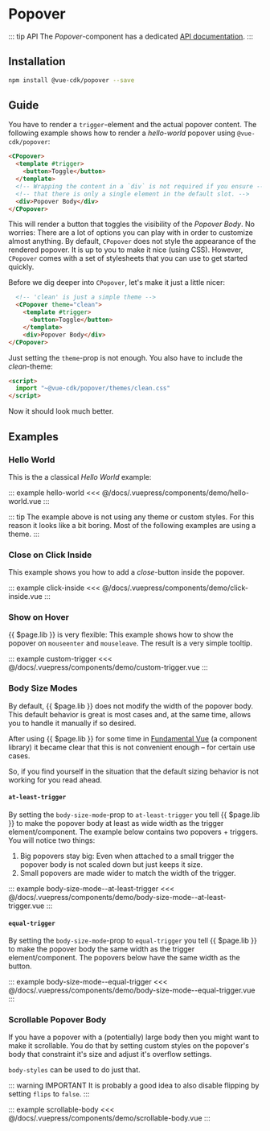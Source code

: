 # Popover

::: tip API
The *Popover*-component has a dedicated [API documentation](./../../api/popover/README.md).
:::

## Installation
``` sh
npm install @vue-cdk/popover --save
```

## Guide
You have to render a `trigger`-element and the actual popover content. The following example shows how to render a *hello-world* popover using `@vue-cdk/popover`:

```html
<CPopover>
  <template #trigger>
    <button>Toggle</button>
  </template>
  <!-- Wrapping the content in a `div` is not required if you ensure -->
  <!-- that there is only a single element in the default slot. -->
  <div>Popover Body</div>
</CPopover>
```

This will render a button that toggles the visibility of the *Popover Body*. No worries: There are a lot of options you can play with in order to customize almost anything. By default, `CPopover` does not style the appearance of the rendered popover. It is up to you to make it nice (using CSS). However, `CPopover` comes with a set of stylesheets that you can use to get started quickly.

Before we dig deeper into `CPopover`, let's make it just a little nicer:

```html
  <!-- 'clean' is just a simple theme -->
  <CPopover theme="clean">
    <template #trigger>
      <button>Toggle</button>
    </template>
    <div>Popover Body</div>
</CPopover>
```

Just setting the `theme`-prop is not enough. You also have to include the *clean*-theme:

```html
<script>
  import "~@vue-cdk/popover/themes/clean.css"
</script>
```

Now it should look much better.

## Examples

### Hello World

This is the a classical *Hello World* example:

::: example hello-world
<<< @/docs/.vuepress/components/demo/hello-world.vue
:::

::: tip
The example above is not using any theme or custom styles. For this reason it looks like a bit boring. Most of the following examples are using a theme.
:::

### Close on Click Inside

This example shows you how to add a *close*-button inside the popover.

::: example click-inside
<<< @/docs/.vuepress/components/demo/click-inside.vue
:::

### Show on Hover

{{ $page.lib }} is very flexible: This example shows how to show the popover on `mouseenter` and `mouseleave`. The result is a very simple tooltip.

::: example custom-trigger
<<< @/docs/.vuepress/components/demo/custom-trigger.vue
:::

### Body Size Modes <Badge text="New"/>

By default, {{ $page.lib }} does not modify the width of the popover body. This default behavior is great is most cases and, at the same time, allows you to handle it manually if so desired.

After using {{ $page.lib }} for some time in [Fundamental Vue](https://github.com/SAP/fundamental-vue) (a component library) it became clear that this is not convenient enough – for certain use cases.

So, if you find yourself in the situation that the default sizing behavior is not working for you read ahead.

#### `at-least-trigger`

By setting the `body-size-mode`-prop to `at-least-trigger` you tell {{ $page.lib }} to make the popover body at least as wide width as the trigger element/component. The example below contains two popovers + triggers. You will notice two things:

1. Big popovers stay big: Even when attached to a small trigger the popover body is not scaled down but just keeps it size.
2. Small popovers are made wider to match the width of the trigger.

::: example body-size-mode--at-least-trigger
<<< @/docs/.vuepress/components/demo/body-size-mode--at-least-trigger.vue
:::

#### `equal-trigger`

By setting the `body-size-mode`-prop to `equal-trigger` you tell {{ $page.lib }} to make the popover body the same width as the trigger element/component. The popovers below have the same width as the button.

::: example body-size-mode--equal-trigger
<<< @/docs/.vuepress/components/demo/body-size-mode--equal-trigger.vue
:::

### Scrollable Popover Body

If you have a popover with a (potentially) large body then you might want to make it scrollable. You do that by setting custom styles on the popover's body that constraint it's size and adjust it's overflow settings.

`body-styles` can be used to do just that.

::: warning IMPORTANT
It is probably a good idea to also disable flipping by setting `flips` to `false`.
:::

::: example scrollable-body
<<< @/docs/.vuepress/components/demo/scrollable-body.vue
:::
